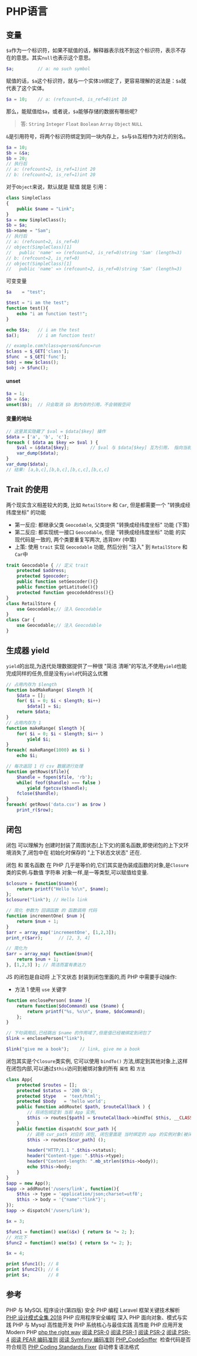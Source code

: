 # PHP语言

## 变量

`$a`作为一个标识符，如果不赋值的话，解释器表示找不到这个标识符，表示不存在的意思。其实`null`也表示这个意思。

```php
$a;         // a: no such symbol
```

赋值的话，`$a`这个标识符，就与一个实体`10`绑定了，更容易理解的说法是：`$a`就代表了这个实体。

```php
$a = 10;    // a: (refcount=0, is_ref=0)int 10
```

那么，能赋值给`$a`，或者说，`$a`能够存储的数据有哪些呢?

> 答: `String` `Integer` `Float` `Boolean` `Array` `Object` `NULL`

`&`是引用符号，将两个标识符绑定到同一块内存上，`$a`与`$b`互相作为对方的别名。

```php
$a = 10;
$b = &$a;
$b = 20;
// 执行后
// a: (refcount=2, is_ref=1)int 20
// b: (refcount=2, is_ref=1)int 20
```

对于`Object`来说，默认就是 赋值 就是 引用：

```php
class SimpleClass
{
    public $name = "Link";
}
$a = new SimpleClass();
$b = $a;
$b->name = "Sam";
// 执行后
// a: (refcount=2, is_ref=0)
// object(SimpleClass)[1]
//   public 'name' => (refcount=2, is_ref=0)string 'Sam' (length=3)
// b: (refcount=2, is_ref=0)
// object(SimpleClass)[1]
//   public 'name' => (refcount=2, is_ref=0)string 'Sam' (length=3)
```

可变变量

```php
$a    = "test";

$test = "i am the test";
function test(){
    echo "i am function test!";
}

echo $$a; 	// i am the test
$a(); 		// i am function test!

// example.com?class=person&func=run
$class = $_GET['class'];
$func  = $_GET['func'];
$obj = new $class();
$obj -> $func();
```

#### unset

```php
$a = 1;
$b = &$a;
unset($b);  // 只会取消 $b 到内存的引用，不会销毁空间
```

#### 变量的地址

```php
// 这里其实隐藏了 $val = $data[$key] 操作
$data = ['a', 'b', 'c'];
foreach ( $data as $key => $val ) {
    $val = &$data[$key];        // $val 与 $data[$key] 互为引用， 指向当前 $data[$key] 表示的实体
    var_dump($data);
}
var_dump($data);
// 结果: [a,b,c],[b,b,c],[b,c,c],[b,c,c]
```

## Trait 的使用

两个现实含义相差较大的类, 比如 `RetailStore` 和 `Car`, 但是都需要一个 "转换成经纬度坐标" 的功能

- 第一反应: 都继承父类 `Geocodable`, 父类提供 "转换成经纬度坐标" 功能 (下策)
- 第二反应: 都实现统一接口 `Geocodable`, 但是 "转换成经纬度坐标" 功能 的实现代码是一致的, 两个类要重复写两次, 违背`DRY` (中策)
- 上策: 使用 `trait` 实现 `Geocodable` 功能, 然后分别 "注入" 到 `RetailStore` 和 `Car`中

```php
trait Geocodable { // 定义 trait
    protected $address;
    protected $geocoder;
    public function setGeocoder(){}
    public function getLatitude(){}
    protected function geocodeAddress(){}
}
class RetailStore {
    use Geocodable;// 注入 Geocodable
}
class Car {
    use Geocodable;// 注入 Geocodable
}
```

## 生成器 yield

`yield`的出现,为迭代处理数据提供了一种很 "简洁 清晰"的写法,不使用`yield`也能完成同样的任务,但是没有`yield`代码这么优雅

```php
// 占用内存为 $length
function badMakeRange( $length ){
    $data = [];
    for( $i = 0; $i < $length; $i++)
        $data[] = $i;
    return $data;
}
// 占用内存为 1
function makeRange( $length ){
    for( $i = 0; $i < $length; $i++ )
        yield $i;
}
foreach( makeRange(1000) as $i )
    echo $i;

// 每次返回 1 行 csv 数据进行处理
function getRows($file){
    $handle = fopen($file, 'rb');
    while( feof($handle) === false )
        yield fgetcsv($handle);
    fclose($handle);
}
foreach( getRows('data.csv') as $row )
    print_r($row);
```

## 闭包

闭包 可以理解为 创建时封装了周围状态(上下文)的匿名函数,即使闭包的上下文环境消失了,闭包中在 初始化时保存的 "上下状态文状态" 还在.

闭包 和 匿名函数 在 PHP 几乎是等价的,它们其实是伪装成函数的对象,是`Closure`类的实例.与数值 字符串 对象一样,是一等类型,可以赋值给变量.

```php
$closure = function($name){
    return printf("Hello %s\n", $name);
};
$closure("link"); // Hello link

// 简化 参数为 回调函数 的 函数调用 代码
function incrementOne( $num ){
    return $num + 1;
}
$arr = array_map('incrementOne', [1,2,3]);
print_r($arr);      // [2, 3, 4]

// 简化为
$arr = array_map( function($num){
    return $num + 1;
}, [1,2,3] ); // 简洁而富有表达力
```

JS 的闭包是自动将 上下文状态 封装到闭包里面的,而 PHP 中需要手动操作:

- 方法 1 使用 `use` 关键字

```php
function enclosePerson( $name ){
    return function($doCommand) use ($name) {
        return printf("%s, %s\n", $name, $doCommand);
    };
}

// 下句调用后,已经跳出 $name 的作用域了,但是值已经被绑定到闭包了
$link = enclosePerson("link");

$link("give me a book");    // link, give me a book
```

闭包其实是个`Closure`类实例, 它可以使用 `bindTo()` 方法,绑定到其他对象上,这样在闭包内部,可以通过`$this`访问到被绑对象的所有 `属性` 和 `方法`

```php
class App{
    protected $routes = [];
    protected $status = '200 Ok';
    protected $type   = 'text/html';
    protected $body   = 'hello world';
    public function addRoute( $path, $routeCallback ) {
        // 将闭包绑定到 当前 App 实例,
        $this -> routes[$path] = $routeCallback->bindTo( $this, __CLASS__ );
    }
    public function dispatch( $cur_path ){
        // 调用 cur_path 对应的 闭包, 闭包里面是 当时绑定的 app 的实例对象(被闭包操作过)
        $this -> routes[$cur_path] ();

        header("HTTP/1.1 ".$this->status);
        header("Content-type: ".$this->type);
        header("Content-length: ".mb_strlen($this->body));
        echo $this->body;
    }
}
$app = new App();
$app -> addRoute('/users/link', function(){
    $this -> type = 'application/json;charset=utf8';
    $this -> body = '{"name":"link"}';
});
$app -> dispatch('/users/link');
```

```php
$x = 3;

$func1 = function() use(&$x) { return $x *= 2; };
// 对比下
$func2 = function() use($x) { return $x *= 2; };

$x = 4;

print $func1(); // 8
print $func2(); // 6
print $x;       // 8
```


## 参考

PHP 与 MySQL 程序设计(第四版)
安全 PHP 编程
Laravel 框架关键技术解析
[PHP 设计模式全集 2018](https://learnku.com/docs/php-design-patterns/2018)
PHP 应用程序安全编程
深入 PHP 面向对象、模式与实践
PHP 与 Mysql 高性能开发
PHP 系统核心与最佳实践
高性能 PHP 应用开发
Modern PHP
[php the right way](http://laravel-china.github.io/php-the-right-way/)
[阅读 PSR-0](https://github.com/php-fig/fig-standards/blob/master/accepted/PSR-0.md)
[阅读 PSR-1](https://github.com/php-fig/fig-standards/blob/master/accepted/PSR-1-basic-coding-standard.md)
[阅读 PSR-2](https://github.com/php-fig/fig-standards/blob/master/accepted/PSR-2-coding-style-guide.md)
[阅读 PSR-4](https://github.com/php-fig/fig-standards/blob/master/accepted/PSR-4-autoloader.md)
[阅读 PEAR 编码准则](http://pear.php.net/manual/en/standards.php)
[阅读 Symfony 编码准则](http://symfony.com/doc/current/contributing/code/standards.html)
[PHP_CodeSniffer](http://pear.php.net/package/PHP_CodeSniffer/)  检查代码是否符合规范
[PHP Coding Standards Fixer](http://cs.sensiolabs.org/) 自动修复语法格式
